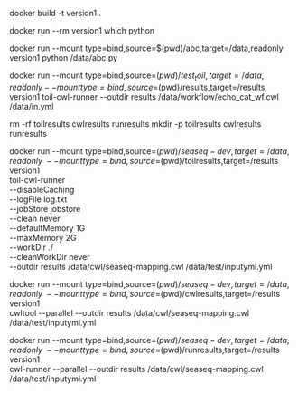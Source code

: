 docker build -t version1 .

docker run --rm version1 which python

docker run --mount type=bind,source=$(pwd)/abc,target=/data,readonly version1 python /data/abc.py

docker run --mount type=bind,source=$(pwd)/test_toil,target=/data,readonly --mount type=bind,source=$(pwd)/results,target=/results version1 toil-cwl-runner --outdir results /data/workflow/echo_cat_wf.cwl /data/in.yml

rm -rf toilresults cwlresults runresults
mkdir -p toilresults cwlresults runresults

docker run --mount type=bind,source=$(pwd)/seaseq-dev,target=/data,readonly \
--mount type=bind,source=$(pwd)/toilresults,target=/results version1 \
toil-cwl-runner \
--disableCaching \
--logFile log.txt \
--jobStore jobstore \
--clean never \
--defaultMemory 1G \
--maxMemory 2G \
--workDir ./ \
--cleanWorkDir never \
--outdir results /data/cwl/seaseq-mapping.cwl /data/test/inputyml.yml


docker run --mount type=bind,source=$(pwd)/seaseq-dev,target=/data,readonly \
--mount type=bind,source=$(pwd)/cwlresults,target=/results version1 \
cwltool --parallel --outdir results /data/cwl/seaseq-mapping.cwl /data/test/inputyml.yml


docker run --mount type=bind,source=$(pwd)/seaseq-dev,target=/data,readonly \
--mount type=bind,source=$(pwd)/runresults,target=/results version1 \
cwl-runner --parallel --outdir results /data/cwl/seaseq-mapping.cwl /data/test/inputyml.yml

